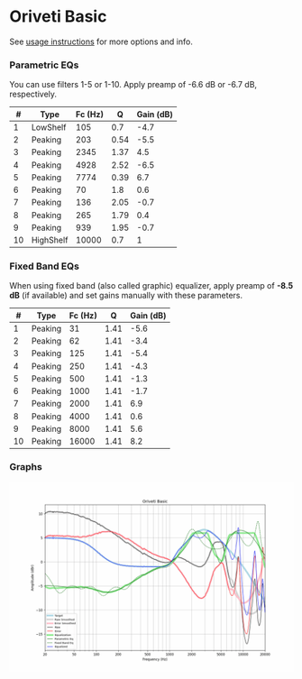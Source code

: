 # Oriveti Basic
See [usage instructions](https://github.com/jaakkopasanen/AutoEq#usage) for more options and info.

### Parametric EQs
You can use filters 1-5 or 1-10. Apply preamp of -6.6 dB or -6.7 dB, respectively.

|   # | Type      |   Fc (Hz) |    Q |   Gain (dB) |
|-----|-----------|-----------|------|-------------|
|   1 | LowShelf  |       105 | 0.7  |        -4.7 |
|   2 | Peaking   |       203 | 0.54 |        -5.5 |
|   3 | Peaking   |      2345 | 1.37 |         4.5 |
|   4 | Peaking   |      4928 | 2.52 |        -6.5 |
|   5 | Peaking   |      7774 | 0.39 |         6.7 |
|   6 | Peaking   |        70 | 1.8  |         0.6 |
|   7 | Peaking   |       136 | 2.05 |        -0.7 |
|   8 | Peaking   |       265 | 1.79 |         0.4 |
|   9 | Peaking   |       939 | 1.95 |        -0.7 |
|  10 | HighShelf |     10000 | 0.7  |         1   |

### Fixed Band EQs
When using fixed band (also called graphic) equalizer, apply preamp of **-8.5 dB** (if available) and set gains manually with these parameters.

|   # | Type    |   Fc (Hz) |    Q |   Gain (dB) |
|-----|---------|-----------|------|-------------|
|   1 | Peaking |        31 | 1.41 |        -5.6 |
|   2 | Peaking |        62 | 1.41 |        -3.4 |
|   3 | Peaking |       125 | 1.41 |        -5.4 |
|   4 | Peaking |       250 | 1.41 |        -4.3 |
|   5 | Peaking |       500 | 1.41 |        -1.3 |
|   6 | Peaking |      1000 | 1.41 |        -1.7 |
|   7 | Peaking |      2000 | 1.41 |         6.9 |
|   8 | Peaking |      4000 | 1.41 |         0.6 |
|   9 | Peaking |      8000 | 1.41 |         5.6 |
|  10 | Peaking |     16000 | 1.41 |         8.2 |

### Graphs
![](./Oriveti%20Basic.png)
